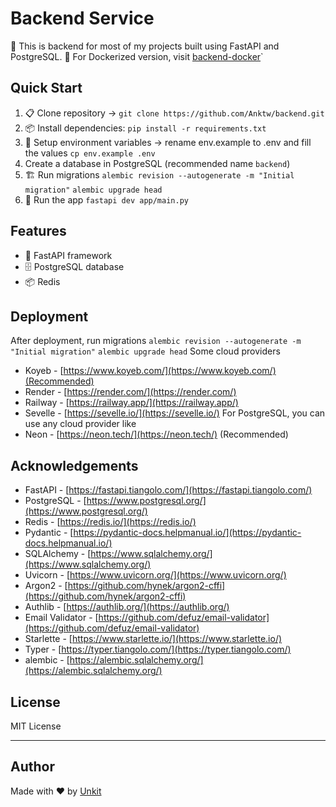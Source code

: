 # Backend Service

🚀 This is backend for most of my projects built using FastAPI and PostgreSQL.
🐳 For Dockerized version, visit [backend-docker](https://github.com/Anktw/backenddocker)`

## Quick Start

1. 📋 Clone repository -> 
```git clone https://github.com/Anktw/backend.git```
2. 📦 Install dependencies:
```pip install -r requirements.txt```
3. 🔑 Setup environment variables -> rename env.example to .env and fill the values
```cp env.example .env```
4. Create a database in PostgreSQL (recommended name `backend`)
5. 🏗️ Run migrations
```alembic revision --autogenerate -m "Initial migration"```
```alembic upgrade head```
6. 🏃 Run the app
```fastapi dev app/main.py```

## Features
- 🚀 FastAPI framework
- 🗄️ PostgreSQL database
- 📦 Redis

## Deployment
After deployment, run migrations
```alembic revision --autogenerate -m "Initial migration"```
```alembic upgrade head```
Some cloud providers

- Koyeb - [https://www.koyeb.com/](https://www.koyeb.com/)(Recommended)
- Render - [https://render.com/](https://render.com/)
- Railway - [https://railway.app/](https://railway.app/)
- Sevelle - [https://sevelle.io/](https://sevelle.io/)
For PostgreSQL, you can use any cloud provider like
- Neon - [https://neon.tech/](https://neon.tech/) (Recommended)

## Acknowledgements
-  FastAPI - [https://fastapi.tiangolo.com/](https://fastapi.tiangolo.com/)
-  PostgreSQL - [https://www.postgresql.org/](https://www.postgresql.org/)
-  Redis - [https://redis.io/](https://redis.io/)
-  Pydantic - [https://pydantic-docs.helpmanual.io/](https://pydantic-docs.helpmanual.io/)
-  SQLAlchemy - [https://www.sqlalchemy.org/](https://www.sqlalchemy.org/)
-  Uvicorn - [https://www.uvicorn.org/](https://www.uvicorn.org/)
-  Argon2 - [https://github.com/hynek/argon2-cffi](https://github.com/hynek/argon2-cffi)
-  Authlib - [https://authlib.org/](https://authlib.org/)
-  Email Validator - [https://github.com/defuz/email-validator](https://github.com/defuz/email-validator)
-  Starlette - [https://www.starlette.io/](https://www.starlette.io/)
-  Typer - [https://typer.tiangolo.com/](https://typer.tiangolo.com/)
-  alembic - [https://alembic.sqlalchemy.org/](https://alembic.sqlalchemy.org/)

## License
MIT License

---

## Author
Made with ❤️ by [Unkit](https://github.com/Anktw)
